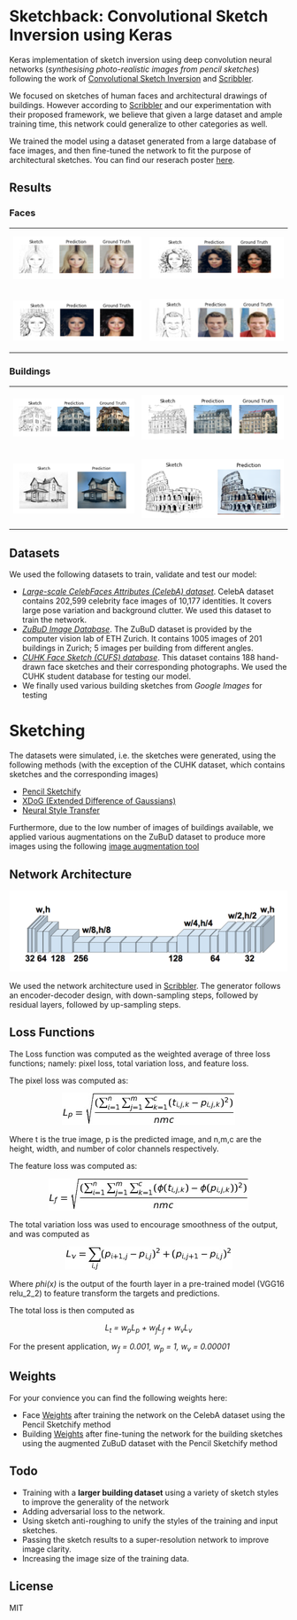 # Sketchback: Convolutional Sketch Inversion using Keras
Keras implementation of sketch inversion using deep convolution neural networks (_synthesising photo-realistic images from pencil sketches_) following the work of [Convolutional Sketch Inversion][conv_paper] and [Scribbler][scribbler]. 

We focused on sketches of human faces and architectural drawings of buildings. However according to [Scribbler][scribbler] and our experimentation with their proposed framework, we believe that given a large dataset and ample training time, this network could generalize to other categories as well. 

We trained the model using a dataset generated from a large database of face images, and then fine-tuned the network to fit the purpose of architectural sketches. You can find our reserach poster [here][poster].

## Results
### Faces
<table>
<tr>
<td><p align="center" width="500" height="165"><img src="Examples/faces_1.png"></p></td>
<td><p align="center" width="500" height="165"><img src="Examples/faces_2.png"></p></td>
</tr><tr>
<td><p align="center" width="500" height="165"><img src="Examples/faces_3.png"></p></td>
<td><p align="center" width="500" height="165"><img src="Examples/faces_4.png"></p></td>
</tr>
</table>

### Buildings
<table>
<tr>
<td><p align="center"><img src="Examples/building_7.png"></p></td>
<td><p align="center"><img src="Examples/building_8.png"></p></td>
</tr><tr>
<td><p align="center"><img src="Examples/building_9.png"></p></td>
<td><p align="center"><img src="Examples/coliseum.png"></p></td>
</tr>
</table>

## Datasets
We used the following datasets to train, validate and test our model:
- [*Large-scale CelebFaces Attributes (CelebA) dataset*][celeba]. CelebA dataset contains 202,599 celebrity face images of 10,177 identities. It covers large pose variation and background clutter. We used this dataset to train the network.
- [*ZuBuD Image Database*][zubud]. The ZuBuD dataset is provided by the computer vision lab of ETH Zurich. It contains 1005 images of 201 buildings in Zurich; 5 images per building from different angles.
- [*CUHK Face Sketch (CUFS) database*][cuhk]. This dataset contains 188 hand-drawn face sketches and their corresponding photographs. We used the CUHK student database for testing our model.
- We finally used various building sketches from *Google Images* for testing

# Sketching
The datasets were simulated, i.e. the sketches were generated, using the following methods (with the exception of the CUHK dataset, which contains sketches and the corresponding images)
- [Pencil Sketchify][pencil]
- [XDoG (Extended Difference of Gaussians)][xdog] 
- [Neural Style Transfer][style_transfer]

Furthermore, due to the low number of images of buildings available, we applied various augmentations on the ZuBuD dataset to produce more images using the following [image augmentation tool][tool]

## Network Architecture 

<p align="center"><img src="Examples/scibbler_architecture.png"></p>

We used the network architecture used in [Scribbler][scribbler]. The generator follows an encoder-decoder design, with down-sampling steps, followed by residual layers, followed by up-sampling steps.

## Loss Functions 
The Loss function was computed as the weighted average of three loss functions; namely: pixel loss, total variation loss, and feature loss. 

The pixel loss was computed as:
<p align="center"><img src="Examples/pixel_loss.png"></p>
Where t is the true image, p is the predicted image, and n,m,c are the height, width, and number of color channels respectively.


The feature loss was computed as:
<p align="center"><img src="Examples/feature_loss.png"></p>


The total variation loss was used to encourage smoothness of the output, and was computed as
<p align="center"><img src="Examples/totalv_loss.png"></p>

Where *phi(x)* is the output of the fourth layer in a pre-trained model (VGG16 relu\_2\_2) to feature transform the targets and predictions.

The total loss is then computed as
<p align="center">
<i>L<sub>t</sub> = w<sub>p</sub>L<sub>p</sub> + w<sub>f</sub>L<sub>f</sub> + w<sub>v</sub>L<sub>v</sub></i>
</p>

For the present application, *w<sub>f</sub> = 0.001, w<sub>p</sub> = 1, w<sub>v</sub> = 0.00001*
## Weights
For your convience you can find the following weights here:
- Face [Weights][w1] after training the network on the CelebA dataset using the Pencil Sketchify method
- Building [Weights][w2] after fine-tuning the network for the building sketches using the augmented ZuBuD dataset with the Pencil Sketchify method

## Todo
- Training with a **larger building dataset** using a variety of sketch styles to improve the generality of the network
- Adding adversarial loss to the network.
- Using sketch anti-roughing to unify the styles of
the training and input sketches.
- Passing the sketch results to a super-resolution network to improve image clarity.
- Increasing the image size of the training data. 


License
----

MIT

[//]: # (These are reference links used in the body of this note and get stripped out when the markdown processor does its job. There is no need to format nicely because it shouldn't be seen. Thanks SO - http://stackoverflow.com/questions/4823468/store-comments-in-markdown-syntax)

[celeba]: <http://mmlab.ie.cuhk.edu.hk/projects/CelebA.html>
[zubud]: <http://www.vision.ee.ethz.ch/showroom/zubud/>
[cuhk]: <http://www.ee.cuhk.edu.hk/~jshao/CUHKcrowd_files/cuhk_crowd_dataset.htm>
[poster]: https://github.com/BKHMSI/architecture_sketch_inversion
[xdog]: <http://www.sciencedirect.com/science/article/pii/S009784931200043X>
[pencil]: <PencilSketch>
[style_transfer]: <https://github.com/titu1994/Neural-Style-Transfer>
[tool]: <https://codebox.net/pages/image-augmentation-with-python>
[conv_paper]: <https://arxiv.org/abs/1606.03073>
[scribbler]: <https://arxiv.org/abs/1612.00835>
[w1]: <https://drive.google.com/file/d/0B-HY3igdAAMNemRpZHc2SkVIV2s/view?usp=sharing>
[w2]: <https://drive.google.com/file/d/0B-HY3igdAAMNajljMGVObDJwOTA/view?usp=sharing>
